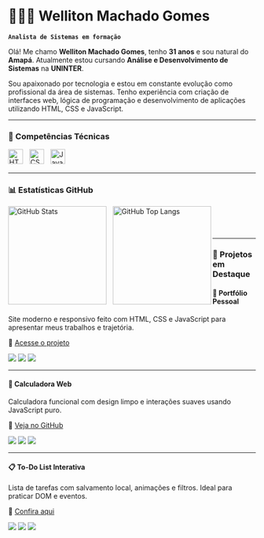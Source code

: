 # 👨🏻‍💻 Welliton Machado Gomes

**`Analista de Sistemas em formação`**

Olá! Me chamo **Welliton Machado Gomes**, tenho **31 anos** e sou natural do **Amapá**. Atualmente estou cursando **Análise e Desenvolvimento de Sistemas** na **UNINTER**.

Sou apaixonado por tecnologia e estou em constante evolução como profissional da área de sistemas. Tenho experiência com criação de interfaces web, lógica de programação e desenvolvimento de aplicações utilizando HTML, CSS e JavaScript.

---

### 🤖 Competências Técnicas

<img 
    align="left" 
    alt="HTML"
    title="HTML" 
    width="30px" 
    style="padding-right: 10px;" 
    src="https://cdn.jsdelivr.net/gh/devicons/devicon@latest/icons/html5/html5-original.svg" 
/>
<img 
    align="left" 
    alt="CSS" 
    title="CSS"
    width="30px" 
    style="padding-right: 10px;" 
    src="https://cdn.jsdelivr.net/gh/devicons/devicon@latest/icons/css3/css3-original.svg" 
/>
<img 
    align="left" 
    alt="JavaScript" 
    title="JavaScript"
    width="30px" 
    style="padding-right: 10px;" 
    src="https://cdn.jsdelivr.net/gh/devicons/devicon@latest/icons/javascript/javascript-original.svg" 
/>

<br/>
<br/>

---

### 📊 Estatísticas GitHub

<p>
  <img 
    align="left" 
    alt="GitHub Stats" 
    height="200" 
    style="padding-right: 10px;" 
    src="https://github-readme-stats.vercel.app/api?username=wellitonmachado&show_icons=true&theme=tokyonight&include_all_commits=true&locale=pt-br" 
  />

  <img 
    align="left" 
    alt="GitHub Top Langs" 
    height="200" 
    src="https://github-readme-stats.vercel.app/api/top-langs/?username=wellitonmachado&theme=tokyonight&layout=compact&custom_title=Tecnologias&langs_count=3&hide=typescript,python,php" 
  />
</p>

<br/>
<br/>
<br/>

---

### 🚀 Projetos em Destaque

#### 🎨 Portfólio Pessoal
Site moderno e responsivo feito com HTML, CSS e JavaScript para apresentar meus trabalhos e trajetória.

🔗 [Acesse o projeto](https://github.com/wellitonmachado/portfolio-pessoal)

<p>
  <img src="https://img.shields.io/badge/HTML-%23E34F26.svg?style=flat&logo=html5&logoColor=white" />
  <img src="https://img.shields.io/badge/CSS-%231572B6.svg?style=flat&logo=css3&logoColor=white" />
  <img src="https://img.shields.io/badge/JavaScript-%23F7DF1E.svg?style=flat&logo=javascript&logoColor=black" />
</p>

---

#### 🧮 Calculadora Web
Calculadora funcional com design limpo e interações suaves usando JavaScript puro.

🔗 [Veja no GitHub](https://github.com/wellitonmachado/calculadora-web)

<p>
  <img src="https://img.shields.io/badge/HTML-%23E34F26.svg?style=flat&logo=html5&logoColor=white" />
  <img src="https://img.shields.io/badge/CSS-%231572B6.svg?style=flat&logo=css3&logoColor=white" />
  <img src="https://img.shields.io/badge/JavaScript-%23F7DF1E.svg?style=flat&logo=javascript&logoColor=black" />
</p>

---

#### 📋 To-Do List Interativa
Lista de tarefas com salvamento local, animações e filtros. Ideal para praticar DOM e eventos.

🔗 [Confira aqui](https://github.com/wellitonmachado/todo-list)

<p>
  <img src="https://img.shields.io/badge/HTML-%23E34F26.svg?style=flat&logo=html5&logoColor=white" />
  <img src="https://img.shields.io/badge/CSS-%231572B6.svg?style=flat&logo=css3&logoColor=white" />
  <img src="https://img.shields.io/badge/JavaScript-%23F7DF1E.svg?style=flat&logo=javascript&logoColor=black" />
</p>
